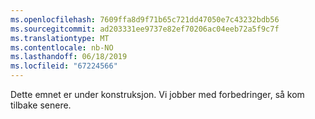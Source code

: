 ```yaml
---
ms.openlocfilehash: 7609ffa8d9f71b65c721dd47050e7c43232bdb56
ms.sourcegitcommit: ad203331ee9737e82ef70206ac04eeb72a5f9c7f
ms.translationtype: MT
ms.contentlocale: nb-NO
ms.lasthandoff: 06/18/2019
ms.locfileid: "67224566"
---
```

Dette emnet er under konstruksjon. Vi jobber med forbedringer, så kom tilbake senere.
